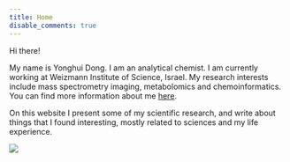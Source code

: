 ```yaml
---
title: Home
disable_comments: true
---
```


Hi there!

My name is Yonghui Dong. I am an analytical chemist. I am currently working at Weizmann Institute of Science, Israel. My research interests include mass spectrometry imaging, metabolomics and chemoinformatics. You can find more information about me [here](en/about).

On this website I present some of my scientific research, and write about things that I found interesting, mostly related to sciences and my life experience.

<img src = "/img/Software.jpg">